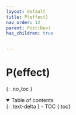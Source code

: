 ```yaml
---
layout: default
title: P(effect)
nav_order: 12
parent: Post(Dev)
has_children: true


---
```


# P(effect)

{: .no_toc }

<details open markdown="block">
  <summary>
    Table of contents
  </summary>
  {: .text-delta }
- TOC
{:toc}
</details>

<!------------------------------------ STEP ------------------------------------>

